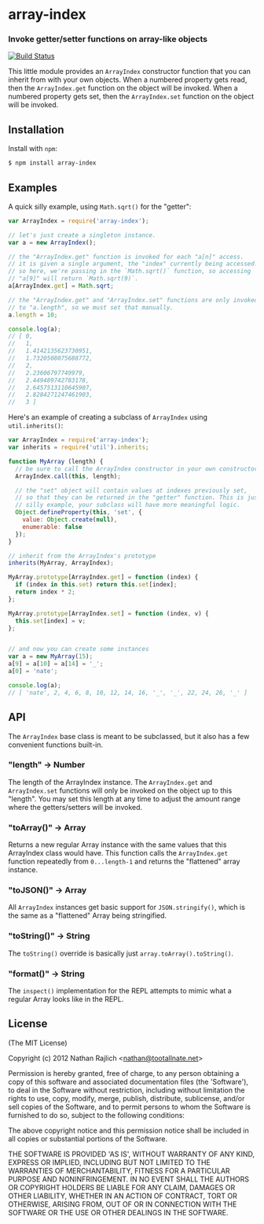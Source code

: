 array-index
===========
### Invoke getter/setter functions on array-like objects
[![Build Status](https://secure.travis-ci.org/TooTallNate/array-index.svg)](http://travis-ci.org/TooTallNate/array-index)


This little module provides an `ArrayIndex` constructor function that you can
inherit from with your own objects. When a numbered property gets read, then the
`ArrayIndex.get` function on the object will be invoked. When a numbered property gets
set, then the `ArrayIndex.set` function on the object will be invoked.


Installation
------------

Install with `npm`:

``` bash
$ npm install array-index
```


Examples
--------

A quick silly example, using `Math.sqrt()` for the "getter":

``` js
var ArrayIndex = require('array-index');

// let's just create a singleton instance.
var a = new ArrayIndex();

// the "ArrayIndex.get" function is invoked for each "a[n]" access.
// it is given a single argument, the "index" currently being accessed.
// so here, we're passing in the `Math.sqrt()` function, so accessing
// "a[9]" will return `Math.sqrt(9)`.
a[ArrayIndex.get] = Math.sqrt;

// the "ArrayIndex.get" and "ArrayIndex.set" functions are only invoked up
// to "a.length", so we must set that manually.
a.length = 10;

console.log(a);
// [ 0,
//   1,
//   1.4142135623730951,
//   1.7320508075688772,
//   2,
//   2.23606797749979,
//   2.449489742783178,
//   2.6457513110645907,
//   2.8284271247461903,
//   3 ]
```

Here's an example of creating a subclass of `ArrayIndex` using `util.inherits()`:

``` js
var ArrayIndex = require('array-index');
var inherits = require('util').inherits;

function MyArray (length) {
  // be sure to call the ArrayIndex constructor in your own constructor
  ArrayIndex.call(this, length);

  // the "set" object will contain values at indexes previously set,
  // so that they can be returned in the "getter" function. This is just a
  // silly example, your subclass will have more meaningful logic.
  Object.defineProperty(this, 'set', {
    value: Object.create(null),
    enumerable: false
  });
}

// inherit from the ArrayIndex's prototype
inherits(MyArray, ArrayIndex);

MyArray.prototype[ArrayIndex.get] = function (index) {
  if (index in this.set) return this.set[index];
  return index * 2;
};

MyArray.prototype[ArrayIndex.set] = function (index, v) {
  this.set[index] = v;
};


// and now you can create some instances
var a = new MyArray(15);
a[9] = a[10] = a[14] = '_';
a[0] = 'nate';

console.log(a);
// [ 'nate', 2, 4, 6, 8, 10, 12, 14, 16, '_', '_', 22, 24, 26, '_' ]
```

API
---

The `ArrayIndex` base class is meant to be subclassed, but it also has a few
convenient functions built-in.

### "length" → Number

The length of the ArrayIndex instance. The `ArrayIndex.get` and `ArrayIndex.set` functions will
only be invoked on the object up to this "length". You may set this length at any
time to adjust the amount range where the getters/setters will be invoked.

### "toArray()" → Array

Returns a new regular Array instance with the same values that this ArrayIndex
class would have. This function calls the `ArrayIndex.get` function repeatedly from
`0...length-1` and returns the "flattened" array instance.

### "toJSON()" → Array

All `ArrayIndex` instances get basic support for `JSON.stringify()`, which is
the same as a "flattened" Array being stringified.

### "toString()" → String

The `toString()` override is basically just `array.toArray().toString()`.

### "format()" → String

The `inspect()` implementation for the REPL attempts to mimic what a regular
Array looks like in the REPL.


License
-------

(The MIT License)

Copyright (c) 2012 Nathan Rajlich &lt;nathan@tootallnate.net&gt;

Permission is hereby granted, free of charge, to any person obtaining
a copy of this software and associated documentation files (the
'Software'), to deal in the Software without restriction, including
without limitation the rights to use, copy, modify, merge, publish,
distribute, sublicense, and/or sell copies of the Software, and to
permit persons to whom the Software is furnished to do so, subject to
the following conditions:

The above copyright notice and this permission notice shall be
included in all copies or substantial portions of the Software.

THE SOFTWARE IS PROVIDED 'AS IS', WITHOUT WARRANTY OF ANY KIND,
EXPRESS OR IMPLIED, INCLUDING BUT NOT LIMITED TO THE WARRANTIES OF
MERCHANTABILITY, FITNESS FOR A PARTICULAR PURPOSE AND NONINFRINGEMENT.
IN NO EVENT SHALL THE AUTHORS OR COPYRIGHT HOLDERS BE LIABLE FOR ANY
CLAIM, DAMAGES OR OTHER LIABILITY, WHETHER IN AN ACTION OF CONTRACT,
TORT OR OTHERWISE, ARISING FROM, OUT OF OR IN CONNECTION WITH THE
SOFTWARE OR THE USE OR OTHER DEALINGS IN THE SOFTWARE.
